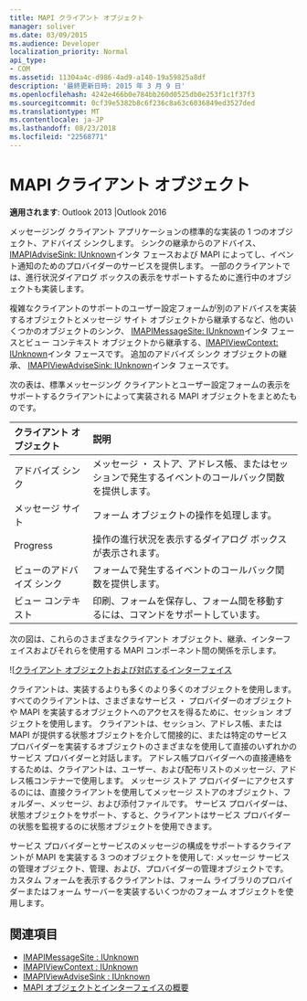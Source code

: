 ```yaml
---
title: MAPI クライアント オブジェクト
manager: soliver
ms.date: 03/09/2015
ms.audience: Developer
localization_priority: Normal
api_type:
- COM
ms.assetid: 11304a4c-d986-4ad9-a140-19a59825a8df
description: '最終更新日時: 2015 年 3 月 9 日'
ms.openlocfilehash: 4242e466b0e784bb260d0525db0e253f1c1f37f3
ms.sourcegitcommit: 0cf39e5382b8c6f236c8a63c6036849ed3527ded
ms.translationtype: MT
ms.contentlocale: ja-JP
ms.lasthandoff: 08/23/2018
ms.locfileid: "22568771"
---
```

# <a name="mapi-client-objects"></a>MAPI クライアント オブジェクト
  
**適用されます**: Outlook 2013 |Outlook 2016 
  
メッセージング クライアント アプリケーションの標準的な実装の 1 つのオブジェクト、アドバイズ シンクします。 シンクの継承からのアドバイス、 [IMAPIAdviseSink: IUnknown](imapiadvisesinkiunknown.md)インタ フェースおよび MAPI によってし、イベント通知のためのプロバイダーのサービスを提供します。 一部のクライアントでは、進行状況ダイアログ ボックスの表示をサポートするために進行中のオブジェクトも実装します。 
  
複雑なクライアントのサポートのユーザー設定フォームが別のアドバイスを実装するオブジェクトとメッセージ サイト オブジェクトから継承するなど、他のいくつかのオブジェクトのシンク、 [IMAPIMessageSite: IUnknown](imapimessagesiteiunknown.md)インタ フェースとビュー コンテキスト オブジェクトから継承する、[IMAPIViewContext: IUnknown](imapiviewcontextiunknown.md)インタ フェースです。 追加のアドバイズ シンク オブジェクトの継承、 [IMAPIViewAdviseSink: IUnknown](imapiviewadvisesinkiunknown.md)インタ フェースです。 
  
次の表は、標準メッセージング クライアントとユーザー設定フォームの表示をサポートするクライアントによって実装される MAPI オブジェクトをまとめたものです。
  
|**クライアント オブジェクト**|**説明**|
|:-----|:-----|
|アドバイズ シンク  <br/> |メッセージ ・ ストア、アドレス帳、またはセッションで発生するイベントのコールバック関数を提供します。  <br/> |
|メッセージ サイト  <br/> |フォーム オブジェクトの操作を処理します。  <br/> |
|Progress  <br/> |操作の進行状況を表示するダイアログ ボックスが表示されます。  <br/> |
|ビューのアドバイズ シンク  <br/> |フォームで発生するイベントのコールバック関数を提供します。  <br/> |
|ビュー コンテキスト  <br/> |印刷、フォームを保存し、フォーム間を移動するには、コマンドをサポートしています。  <br/> |
   
次の図は、これらのさまざまなクライアント オブジェクト、継承、インターフェイスおよびそれらを使用する MAPI コンポーネント間の関係を示します。 
  
![[クライアント オブジェクトおよび対応するインターフェイス](media/amapi_65.gif "[クライアント オブジェクトおよび対応するインターフェイス")
  
クライアントは、実装するよりも多くのより多くのオブジェクトを使用します。 すべてのクライアントは、さまざまなサービス ・ プロバイダーのオブジェクトや MAPI を実装するオブジェクトへのアクセスを得るために、セッション オブジェクトを使用します。 クライアントは、セッション、アドレス帳、または MAPI が提供する状態オブジェクトを介して間接的に、または特定のサービス プロバイダーを実装するオブジェクトのさまざまなを使用して直接のいずれかのサービス プロバイダーと対話します。 アドレス帳プロバイダーへの直接連絡をするためは、クライアントは、ユーザー、および配布リストのメッセージ、アドレス帳コンテナーで使用します。 メッセージ ストア プロバイダーにアクセスするのには、直接クライアントを使用してメッセージ ストアのオブジェクト、フォルダー、メッセージ、および添付ファイルです。 サービス プロバイダーは、状態オブジェクトをサポート、すると、クライアントはサービス プロバイダーの状態を監視するのに状態オブジェクトを使用できます。
  
サービス プロバイダーとサービスのメッセージの構成をサポートするクライアントが MAPI を実装する 3 つのオブジェクトを使用して: メッセージ サービスの管理オブジェクト、管理、および、プロバイダーの管理オブジェクトです。 カスタム フォームを表示するクライアントは、フォーム ライブラリのプロバイダーまたはフォーム サーバーを実装するいくつかのフォーム オブジェクトを使用します。
  
## <a name="see-also"></a>関連項目

- [IMAPIMessageSite : IUnknown](imapimessagesiteiunknown.md) 
- [IMAPIViewContext : IUnknown](imapiviewcontextiunknown.md)  
- [IMAPIViewAdviseSink : IUnknown](imapiviewadvisesinkiunknown.md)
- [MAPI オブジェクトとインターフェイスの概要](mapi-object-and-interface-overview.md)

